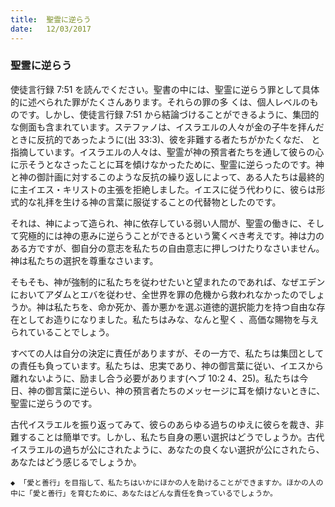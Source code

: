 ```yaml
---
title:  聖霊に逆らう
date:   12/03/2017
---
```


### 聖霊に逆らう

 使徒言行録 7:51 を読んでください。聖書の中には、聖霊に逆らう罪として具体的に述べられた罪がたくさんあります。それらの罪の多 くは、個人レベルのものです。しかし、使徒言行録 7:51 から結論づけることができるように、集団的な側面も含まれています。ステファノは、イスラエルの人々が金の子牛を拝んだときに反抗的であったように(出 33:3)、彼を非難する者たちがかたくなだ、 と指摘しています。イスラエルの人々は、聖霊が神の預言者たちを通して彼らの心に示そうとなさったことに耳を傾けなかったために、聖霊に逆らったのです。神と神の御計画に対するこのような反抗の繰り返しによって、ある人たちは最終的に主イエス・キリストの主張を拒絶しました。イエスに従う代わりに、彼らは形式的な礼拝を生ける神の言葉に服従することの代替物としたのです。

 それは、神によって造られ、神に依存している弱い人間が、聖霊の働きに、そして究極的には神の恵みに逆らうことができるという驚くべき考えです。神は力のある方ですが、御自分の意志を私たちの自由意志に押しつけたりなさいません。神は私たちの選択を尊重なさいます。

 そもそも、神が強制的に私たちを従わせたいと望まれたのであれば、なぜエデンにおいてアダムとエバを従わせ、全世界を罪の危機から救われなかったのでしょうか。神は私たちを、命か死か、善か悪かを選ぶ道徳的選択能力を持つ自由な存在としてお造りになりました。私たちはみな、なんと聖く 、高価な賜物を与えられていることでしょう。

 すべての人は自分の決定に責任がありますが、その一方で、私たちは集団としての責任も負っています。私たちは、忠実であり、神の御言葉に従い、イエスから離れないように、励まし合う必要があります(ヘブ 10:2 4、25)。私たちは今日、神の御言葉に逆らい、神の預言者たちのメッセージに耳を傾けないときに、聖霊に逆らうのです。

 古代イスラエルを振り返ってみて、彼らのあらゆる過ちのゆえに彼らを裁き、非難することは簡単です。しかし、私たち自身の悪い選択はどうでしょうか。古代イスラエルの過ちが公にされたように、あなたの良くない選択が公にされたら、あなたはどう感じるでしょうか。

`◆ 「愛と善行」を目指して、私たちはいかにほかの人を助けることができますか。ほかの人の中に「愛と善行」を育むために、あなたはどんな責任を負っているでしょうか。`
